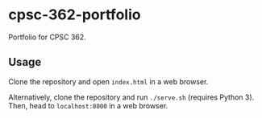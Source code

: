 # cpsc-362-portfolio

Portfolio for CPSC 362.

## Usage

Clone the repository and open `index.html` in a web browser.

Alternatively, clone the repository and run `./serve.sh` (requires Python 3).
Then, head to `localhost:8000` in a web browser.
